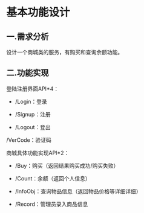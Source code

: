 # 基本功能设计

## 一.需求分析

设计一个商城类的服务，有购买和查询余额功能。

## 二.功能实现

登陆注册界面API*4：

- /Login：登录

- /Signup：注册
- /Logout：登出

/VerCode：验证码



商城具体功能实现API*2：

- /Buy：购买（返回结果购买成功/购买失败）

- /Count：余额（返回个人信息）
- /InfoObj：查询物品信息（返回物品价格等详细详细）
- /Record：管理员录入商品信息

